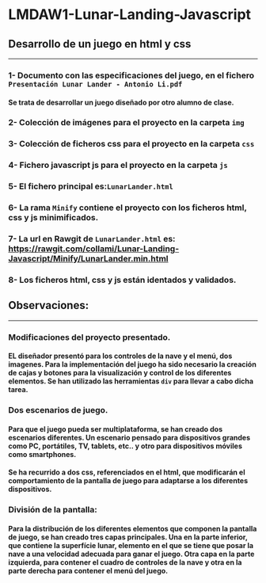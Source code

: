 # LMDAW1-Lunar-Landing-Javascript

## Desarrollo de un juego en html y css
---
### 1- Documento con las especificaciones del juego, en el fichero `Presentación Lunar Lander - Antonio Li.pdf`
#### Se trata de desarrollar un juego diseñado por otro alumno de clase.
### 2- Colección de imágenes para el proyecto en la carpeta `img`
### 3- Colección de ficheros css para el proyecto en la carpeta `css`
### 4- Fichero javascript js para el proyecto en la carpeta `js`
### 5- El fichero principal es:`LunarLander.html`
### 6- La rama `Minify` contiene el proyecto con los ficheros html, css y js minimificados.
### 7- La url en Rawgit de `LunarLander.html` es: https://rawgit.com/collami/Lunar-Landing-Javascript/Minify/LunarLander.min.html
### 8- Los ficheros html, css y js están identados y validados.


## Observaciones:
---
### Modificaciones del proyecto presentado.
#### EL diseñador presentó para los controles de la nave y el menú, dos imagenes. Para la implementación del juego ha sido necesario la creación de cajas y botones para la visualización y control de los diferentes elementos. Se han utilizado las herramientas `div` para llevar a cabo dicha tarea.
### Dos escenarios de juego.
#### Para que el juego pueda ser multiplataforma, se han creado dos escenarios diferentes. Un escenario pensado para dispositivos grandes como PC, portátiles, TV, tablets, etc.. y otro para dispositivos móviles como smartphones.
#### Se ha recurrido a dos css, referenciados en el html, que modificarán el comportamiento de la pantalla de juego para adaptarse a los diferentes dispositivos.
### División de la pantalla:
#### Para la distribución de los diferentes elementos que componen la pantalla de juego, se han creado tres capas principales. Una en la parte inferior, que contiene la superfície lunar, elemento en el que se tiene que posar la nave a una velocidad adecuada para ganar el juego. Otra capa en la parte izquierda, para contener el cuadro de controles de la nave y otra en la parte derecha para contener el menú del juego. 

